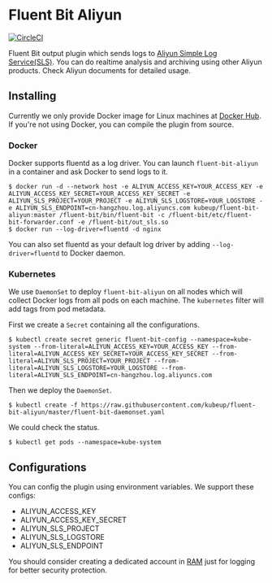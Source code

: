 # Fluent Bit Aliyun

[![CircleCI](https://circleci.com/gh/kubeup/fluent-bit-aliyun/tree/master.svg?style=shield)](https://circleci.com/gh/kubeup/fluent-bit-aliyun)

Fluent Bit output plugin which sends logs to [Aliyun Simple Log Service(SLS)](https://cn.aliyun.com/product/sls).
You can do realtime analysis and archiving using other Aliyun products. Check Aliyun
documents for detailed usage.

## Installing

Currently we only provide Docker image for Linux machines at [Docker Hub](https://hub.docker.com/r/kubeup/fluent-bit-aliyun/).
If you're not using Docker, you can compile the plugin from source.

### Docker

Docker supports fluentd as a log driver. You can launch `fluent-bit-aliyun` in a container
and ask Docker to send logs to it.

```
$ docker run -d --network host -e ALIYUN_ACCESS_KEY=YOUR_ACCESS_KEY -e ALIYUN_ACCESS_KEY_SECRET=YOUR_ACCESS_KEY_SECRET -e ALIYUN_SLS_PROJECT=YOUR_PROJECT -e ALIYUN_SLS_LOGSTORE=YOUR_LOGSTORE -e ALIYUN_SLS_ENDPOINT=cn-hangzhou.log.aliyuncs.com kubeup/fluent-bit-aliyun:master /fluent-bit/bin/fluent-bit -c /fluent-bit/etc/fluent-bit-forwarder.conf -e /fluent-bit/out_sls.so
$ docker run --log-driver=fluentd -d nginx
```

You can also set fluentd as your default log driver by adding `--log-driver=fluentd`
to Docker daemon.

### Kubernetes

We use `DaemonSet` to deploy `fluent-bit-aliyun` on all nodes which will collect Docker
logs from all pods on each machine. The `kubernetes` filter will add tags from pod metadata.

First we create a `Secret` containing all the configurations.

```
$ kubectl create secret generic fluent-bit-config --namespace=kube-system --from-literal=ALIYUN_ACCESS_KEY=YOUR_ACCESS_KEY --from-literal=ALIYUN_ACCESS_KEY_SECRET=YOUR_ACCESS_KEY_SECRET --from-literal=ALIYUN_SLS_PROJECT=YOUR_PROJECT --from-literal=ALIYUN_SLS_LOGSTORE=YOUR_LOGSTORE --from-literal=ALIYUN_SLS_ENDPOINT=cn-hangzhou.log.aliyuncs.com
```

Then we deploy the `DaemonSet`.

```
$ kubectl create -f https://raw.githubusercontent.com/kubeup/fluent-bit-aliyun/master/fluent-bit-daemonset.yaml
```

We could check the status.

```
$ kubectl get pods --namespace=kube-system
```

## Configurations

You can config the plugin using environment variables. We support these configs:

- ALIYUN_ACCESS_KEY
- ALIYUN_ACCESS_KEY_SECRET 
- ALIYUN_SLS_PROJECT
- ALIYUN_SLS_LOGSTORE
- ALIYUN_SLS_ENDPOINT

You should consider creating a dedicated account in [RAM](https://cn.aliyun.com/product/ram)
just for logging for better security protection.
